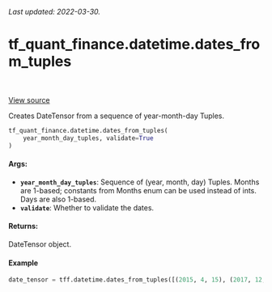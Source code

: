 <!--
This file is generated by a tool. Do not edit directly.
For open-source contributions the docs will be updated automatically.
-->

*Last updated: 2022-03-30.*

<div itemscope itemtype="http://developers.google.com/ReferenceObject">
<meta itemprop="name" content="tf_quant_finance.datetime.dates_from_tuples" />
<meta itemprop="path" content="Stable" />
</div>

# tf_quant_finance.datetime.dates_from_tuples

<!-- Insert buttons and diff -->

<table class="tfo-notebook-buttons tfo-api" align="left">
</table>

<a target="_blank" href="https://github.com/google/tf-quant-finance/blob/master/tf_quant_finance/datetime/date_tensor.py">View source</a>



Creates DateTensor from a sequence of year-month-day Tuples.

```python
tf_quant_finance.datetime.dates_from_tuples(
    year_month_day_tuples, validate=True
)
```



<!-- Placeholder for "Used in" -->


#### Args:


* <b>`year_month_day_tuples`</b>: Sequence of (year, month, day) Tuples. Months are
  1-based; constants from Months enum can be used instead of ints. Days are
  also 1-based.
* <b>`validate`</b>: Whether to validate the dates.


#### Returns:

DateTensor object.


#### Example

```python
date_tensor = tff.datetime.dates_from_tuples([(2015, 4, 15), (2017, 12, 30)])
```
